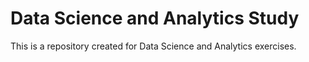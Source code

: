 # Data Science and Analytics Study
This is a repository created for Data Science and Analytics exercises.
